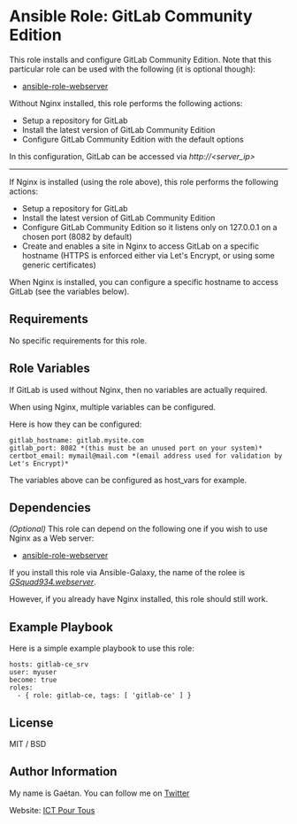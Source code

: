 Ansible Role: GitLab Community Edition
=========

This role installs and configure GitLab Community Edition. Note that this particular role can be used with the following (it is optional though):
- [ansible-role-webserver](https://github.com/GSquad934/ansible-role-webserver)


Without Nginx installed, this role performs the following actions:
- Setup a repository for GitLab
- Install the latest version of GitLab Community Edition
- Configure GitLab Community Edition with the default options


In this configuration, GitLab can be accessed via *http://<server_ip>*

---


If Nginx is installed (using the role above), this role performs the following actions:
- Setup a repository for GitLab
- Install the latest version of GitLab Community Edition
- Configure GitLab Community Edition so it listens only on 127.0.0.1 on a chosen port (8082 by default)
- Create and enables a site in Nginx to access GitLab on a specific hostname (HTTPS is enforced either via Let's Encrypt, or using some generic certificates)


When Nginx is installed, you can configure a specific hostname to access GitLab (see the variables below).


Requirements
------------

No specific requirements for this role.

Role Variables
--------------

If GitLab is used without Nginx, then no variables are actually required.

When using Nginx, multiple variables can be configured.

Here is how they can be configured:

```
gitlab_hostname: gitlab.mysite.com
gitlab_port: 8082 *(this must be an unused port on your system)*
certbot_email: mymail@mail.com *(email address used for validation by Let's Encrypt)*
```

The variables above can be configured as host_vars for example.

Dependencies
------------

*(Optional)* This role can depend on the following one if you wish to use Nginx as a Web server:
- [ansible-role-webserver](https://github.com/GSquad934/ansible-role-webserver)


If you install this role via Ansible-Galaxy, the name of the rolee is [*GSquad934.webserver*](https://github.com/GSquad934/ansible-role-webserver).


However, if you already have Nginx installed, this role should still work.

Example Playbook
----------------

Here is a simple example playbook to use this role:

```
hosts: gitlab-ce_srv
user: myuser
become: true
roles:
  - { role: gitlab-ce, tags: [ 'gitlab-ce' ] }
```

License
-------

MIT / BSD

Author Information
------------------

My name is Gaétan. You can follow me on [Twitter](https://twitter.com/gaetanict)

Website: [ICT Pour Tous](https://www.ictpourtous.com)
